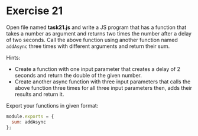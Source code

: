 # Exercise 21

Open file named **task21.js** and write a JS program that has a function that takes a number as 
argument and returns two times the number after a delay of two seconds. Call the above function 
using another function named `addAsync` three times with different arguments and return their 
sum.

Hints:

- Create a function with one input parameter that creates a delay of 2 seconds and return the 
double of the given number.
- Create another async function with three input parameters that calls the above function three 
times for all three input parameters then, adds their results and return it.

Export your functions in given format:

```js
module.exports = {
  sum: addAsync
};
```
